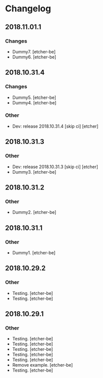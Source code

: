 # Changelog
## 2018.11.01.1
### Changes
* Dummy7. [etcher-be]
* Dummy6. [etcher-be]
## 2018.10.31.4
### Changes
* Dummy5. [etcher-be]
* Dummy4. [etcher-be]
### Other
* Dev: release 2018.10.31.4 [skip ci] [etcher]
## 2018.10.31.3
### Other
* Dev: release 2018.10.31.3 [skip ci] [etcher]
* Dummy3. [etcher-be]
## 2018.10.31.2
### Other
* Dummy2. [etcher-be]
## 2018.10.31.1
### Other
* Dummy1. [etcher-be]
## 2018.10.29.2
### Other
* Testing. [etcher-be]
* Testing. [etcher-be]
## 2018.10.29.1
### Other
* Testing. [etcher-be]
* Testing. [etcher-be]
* Testing. [etcher-be]
* Testing. [etcher-be]
* Testing. [etcher-be]
* Remove example. [etcher-be]
* Testing. [etcher-be]